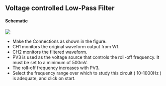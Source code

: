 Voltage controlled Low-Pass Filter
---

#### Schematic

![](https://github.com/fossasia/pslab-experiments/blob/master/images/schematics/ad9833-lowpass.svg)

* Make the Connections as shown in the figure.
* CH1 monitors the original waveform output from W1.
* CH2 monitors the filtered waveform.
* PV3 is used as the voltage source that controls the roll-off frequency. It must be set to a minimum of 500mV.
* The roll-off frequency increases with PV3.
* Select the frequency range over which to study this circuit ( 10-1000Hz ) is adequate, and click on start.
